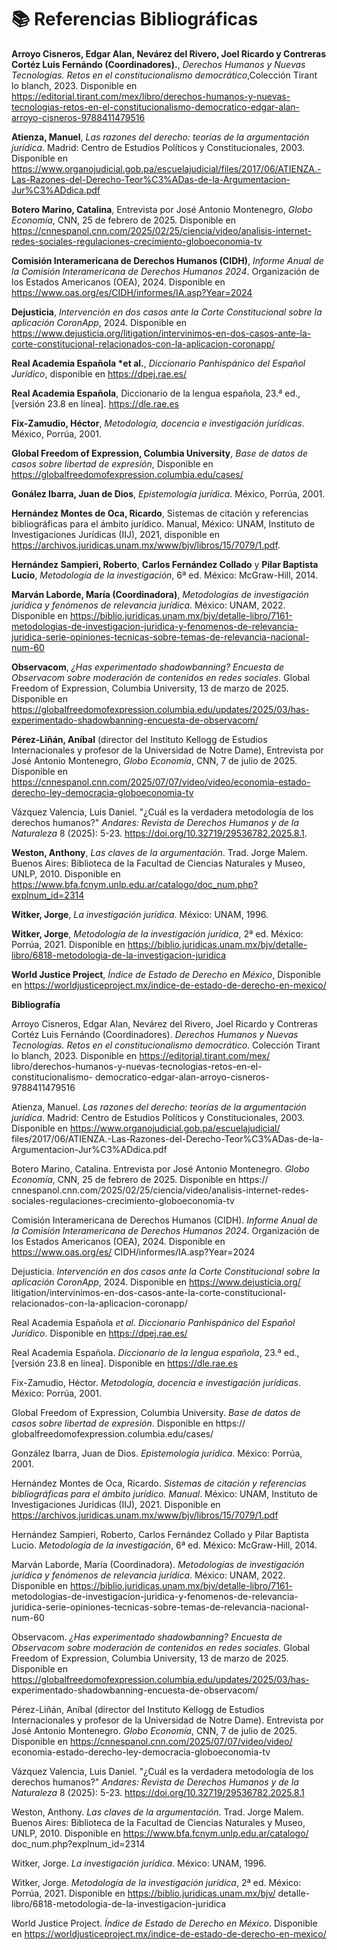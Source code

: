 # 📚 Referencias Bibliográficas

**Arroyo Cisneros, Edgar Alan, Nevárez del Rivero, Joel Ricardo y Contreras Cortéz Luis Fernándo (Coordinadores).**, *Derechos Humanos y Nuevas Tecnologías. Retos en el constitucionalismo democrático*,Colección Tirant lo blanch, 2023. Disponible en https://editorial.tirant.com/mex/libro/derechos-humanos-y-nuevas-tecnologias-retos-en-el-constitucionalismo-democratico-edgar-alan-arroyo-cisneros-9788411479516

**Atienza, Manuel**, *Las razones del derecho: teorías de la argumentación jurídica*. Madrid: Centro de Estudios Políticos y Constitucionales, 2003. Disponible en https://www.organojudicial.gob.pa/escuelajudicial/files/2017/06/ATIENZA.-Las-Razones-del-Derecho-Teor%C3%ADas-de-la-Argumentacion-Jur%C3%ADdica.pdf

**Botero Marino, Catalina**, Entrevista por José Antonio Montenegro, *Globo Economía*, CNN, 25 de febrero de 2025. Disponible en https://cnnespanol.cnn.com/2025/02/25/ciencia/video/analisis-internet-redes-sociales-regulaciones-crecimiento-globoeconomia-tv

**Comisión Interamericana de Derechos Humanos (CIDH)**, *Informe Anual de la Comisión Interamericana de Derechos Humanos 2024*. Organización de los Estados Americanos (OEA), 2024. Disponible en https://www.oas.org/es/CIDH/informes/IA.asp?Year=2024

**Dejusticia**, *Intervención en dos casos ante la Corte Constitucional sobre la aplicación CoronApp*, 2024. Disponible en https://www.dejusticia.org/litigation/intervinimos-en-dos-casos-ante-la-corte-constitucional-relacionados-con-la-aplicacion-coronapp/

**Real Academia Española *et al.**, *Diccionario Panhispánico del Español Jurídico*, disponible en https://dpej.rae.es/

**Real Academia Española**, Diccionario de la lengua española, 23.ª ed., [versión 23.8 en línea]. https://dle.rae.es

**Fix-Zamudio, Héctor**, *Metodología, docencia e investigación jurídicas*. México, Porrúa, 2001.

**Global Freedom of Expression, Columbia University**, *Base de datos de casos sobre libertad de expresión*, Disponible en https://globalfreedomofexpression.columbia.edu/cases/

**Gonález Ibarra, Juan de Dios**, *Epistemología jurídica*. México, Porrúa, 2001.

**Hernández Montes de Oca, Ricardo**, Sistemas de citación y referencias bibliográficas para el ámbito jurídico. Manual, México: UNAM, Instituto de Investigaciones Jurídicas (IIJ), 2021, disponible en https://archivos.juridicas.unam.mx/www/bjv/libros/15/7079/1.pdf.

**Hernández Sampieri, Roberto**, **Carlos Fernández Collado** y **Pilar Baptista Lucio**, *Metodología de la investigación*, 6ª ed. México: McGraw-Hill, 2014.

**Marván Laborde, María (Coordinadora)**, *Metodologías de investigación jurídica y fenómenos de relevancia jurídica*. México: UNAM, 2022. Disponible en https://biblio.juridicas.unam.mx/bjv/detalle-libro/7161-metodologias-de-investigacion-juridica-y-fenomenos-de-relevancia-juridica-serie-opiniones-tecnicas-sobre-temas-de-relevancia-nacional-num-60

**Observacom**, *¿Has experimentado shadowbanning? Encuesta de Observacom sobre moderación de contenidos en redes sociales*. Global Freedom of Expression, Columbia University, 13 de marzo de 2025. Disponible en https://globalfreedomofexpression.columbia.edu/updates/2025/03/has-experimentado-shadowbanning-encuesta-de-observacom/

**Pérez-Liñán, Aníbal** (director del Instituto Kellogg de Estudios Internacionales y profesor de la Universidad de Notre Dame), Entrevista por José Antonio Montenegro, *Globo Economía*, CNN, 7 de julio de 2025. Disponible en https://cnnespanol.cnn.com/2025/07/07/video/video/economia-estado-derecho-ley-democracia-globoeconomia-tv

Vázquez Valencia, Luis Daniel. "¿Cuál es la verdadera metodología de los 
    derechos humanos?" *Andares: Revista de Derechos Humanos y de la 
    Naturaleza* 8 (2025): 5-23. https://doi.org/10.32719/29536782.2025.8.1.

**Weston, Anthony**, *Las claves de la argumentación*. Trad. Jorge Malem. Buenos Aires: Biblioteca de la Facultad de Ciencias Naturales y Museo, UNLP, 2010. Disponible en https://www.bfa.fcnym.unlp.edu.ar/catalogo/doc_num.php?explnum_id=2314

**Witker, Jorge**, *La investigación jurídica*. México: UNAM, 1996.

**Witker, Jorge**, *Metodología de la investigación jurídica*, 2ª ed. México: Porrúa, 2021. Disponible en https://biblio.juridicas.unam.mx/bjv/detalle-libro/6818-metodologia-de-la-investigacion-juridica

**World Justice Project**, *Índice de Estado de Derecho en México*, Disponible en https://worldjusticeproject.mx/indice-de-estado-de-derecho-en-mexico/

**Bibliografía**

Arroyo Cisneros, Edgar Alan, Nevárez del Rivero, Joel Ricardo y Contreras 
    Cortéz Luis Fernándo (Coordinadores). *Derechos Humanos y Nuevas 
    Tecnologías. Retos en el constitucionalismo democrático*. Colección 
    Tirant lo blanch, 2023. Disponible en https://editorial.tirant.com/mex/
    libro/derechos-humanos-y-nuevas-tecnologias-retos-en-el-constitucionalismo-
    democratico-edgar-alan-arroyo-cisneros-9788411479516

Atienza, Manuel. *Las razones del derecho: teorías de la argumentación 
    jurídica*. Madrid: Centro de Estudios Políticos y Constitucionales, 
    2003. Disponible en https://www.organojudicial.gob.pa/escuelajudicial/
    files/2017/06/ATIENZA.-Las-Razones-del-Derecho-Teor%C3%ADas-de-la-
    Argumentacion-Jur%C3%ADdica.pdf

Botero Marino, Catalina. Entrevista por José Antonio Montenegro. *Globo 
    Economía*, CNN, 25 de febrero de 2025. Disponible en https://
    cnnespanol.cnn.com/2025/02/25/ciencia/video/analisis-internet-redes-
    sociales-regulaciones-crecimiento-globoeconomia-tv

Comisión Interamericana de Derechos Humanos (CIDH). *Informe Anual de la 
    Comisión Interamericana de Derechos Humanos 2024*. Organización de los 
    Estados Americanos (OEA), 2024. Disponible en https://www.oas.org/es/
    CIDH/informes/IA.asp?Year=2024

Dejusticia. *Intervención en dos casos ante la Corte Constitucional sobre 
    la aplicación CoronApp*, 2024. Disponible en https://www.dejusticia.org/
    litigation/intervinimos-en-dos-casos-ante-la-corte-constitucional-
    relacionados-con-la-aplicacion-coronapp/

Real Academia Española *et al.* *Diccionario Panhispánico del Español 
    Jurídico*. Disponible en https://dpej.rae.es/

Real Academia Española. *Diccionario de la lengua española*, 23.ª ed., 
    [versión 23.8 en línea]. Disponible en https://dle.rae.es

Fix-Zamudio, Héctor. *Metodología, docencia e investigación jurídicas*. 
    México: Porrúa, 2001.

Global Freedom of Expression, Columbia University. *Base de datos de casos 
    sobre libertad de expresión*. Disponible en https://
    globalfreedomofexpression.columbia.edu/cases/

González Ibarra, Juan de Dios. *Epistemología jurídica*. México: Porrúa, 
    2001.

Hernández Montes de Oca, Ricardo. *Sistemas de citación y referencias 
    bibliográficas para el ámbito jurídico. Manual*. México: UNAM, 
    Instituto de Investigaciones Jurídicas (IIJ), 2021. Disponible en 
    https://archivos.juridicas.unam.mx/www/bjv/libros/15/7079/1.pdf

Hernández Sampieri, Roberto, Carlos Fernández Collado y Pilar Baptista 
    Lucio. *Metodología de la investigación*, 6ª ed. México: McGraw-Hill, 
    2014.

Marván Laborde, María (Coordinadora). *Metodologías de investigación 
    jurídica y fenómenos de relevancia jurídica*. México: UNAM, 2022. 
    Disponible en https://biblio.juridicas.unam.mx/bjv/detalle-libro/7161-
    metodologias-de-investigacion-juridica-y-fenomenos-de-relevancia-
    juridica-serie-opiniones-tecnicas-sobre-temas-de-relevancia-nacional-
    num-60

Observacom. *¿Has experimentado shadowbanning? Encuesta de Observacom 
    sobre moderación de contenidos en redes sociales*. Global Freedom of 
    Expression, Columbia University, 13 de marzo de 2025. Disponible en 
    https://globalfreedomofexpression.columbia.edu/updates/2025/03/has-
    experimentado-shadowbanning-encuesta-de-observacom/

Pérez-Liñán, Aníbal (director del Instituto Kellogg de Estudios 
    Internacionales y profesor de la Universidad de Notre Dame). Entrevista 
    por José Antonio Montenegro. *Globo Economía*, CNN, 7 de julio de 2025. 
    Disponible en https://cnnespanol.cnn.com/2025/07/07/video/video/
    economia-estado-derecho-ley-democracia-globoeconomia-tv

Vázquez Valencia, Luis Daniel. "¿Cuál es la verdadera metodología de los 
    derechos humanos?" *Andares: Revista de Derechos Humanos y de la 
    Naturaleza* 8 (2025): 5-23. https://doi.org/10.32719/29536782.2025.8.1

Weston, Anthony. *Las claves de la argumentación*. Trad. Jorge Malem. 
    Buenos Aires: Biblioteca de la Facultad de Ciencias Naturales y Museo, 
    UNLP, 2010. Disponible en https://www.bfa.fcnym.unlp.edu.ar/catalogo/
    doc_num.php?explnum_id=2314

Witker, Jorge. *La investigación jurídica*. México: UNAM, 1996.

Witker, Jorge. *Metodología de la investigación jurídica*, 2ª ed. México: 
    Porrúa, 2021. Disponible en https://biblio.juridicas.unam.mx/bjv/
    detalle-libro/6818-metodologia-de-la-investigacion-juridica

World Justice Project. *Índice de Estado de Derecho en México*. Disponible 
    en https://worldjusticeproject.mx/indice-de-estado-de-derecho-en-mexico/
